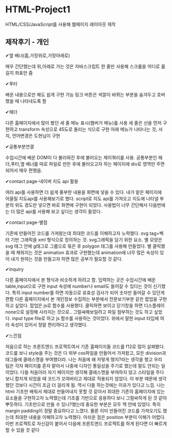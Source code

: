 # HTML-Project1
HTML/CSS/JavaScript를 사용해 웹페이지 레이아웃 제작 


## 제작후기 - 개인

✔옆 배너(홈,가장위로,가장아래로)

매우 간단했는데 위,아래로 가는 것은 자바스크립트 한 줄만 사용해 스크롤을 어디로 옮길지 좌표만 줌

✔푸터

배운 내용으로만 해도 쉽게 구현 가능
링크 버튼은 색깔이 바뀌는 부분을 숨겨두고 호버했을 때 나타내도록 함

✔헤더

다른 홈페이지에서 많이 봤던 세 줄 메뉴 표시(햄버거 메뉴)를 사용
세 줄은 선을 먼저 구현하고 transform 속성으로 45도로 돌리는 식으로 구현
아래 메뉴가 나타나는 것, 서치, 언어변경은 도현님이 구현

✔공통부분연결

수업시간에 배운 DOM이 다 불러와진 후에 불러오는 제이쿼리를 사용.
공통부분인 헤더,푸터,옆 배너를 따로 파일로 만든 후에 
불러오고자 하는 페이지에 div로 영역만 주면 되어서 매우 편했음.

✔contact page-네이버 지도 api 활용

여러 api를 사용하면 더 쉽게 풍부한 내용을 화면에 넣을 수 있다. 
내가 맡은 페이지에 어울릴 지도api를 사용해보기로 했다.
script로 지도 api를 가져오고
지도에 나타낼 부분의 위도 경도만 넣으면 바로 화면에 구현이 되었다.
사용법이 너무 간단해서 다음번에는 더 많은 api를 사용해 보고 싶다는 생각이 들었다.

✔contact page-별점

기존에 만들어진 코드를 가져왔는데 최대한 코드를 이해하고자 노력했다.
svg tag=벡터 기반 그래픽을 xml 형식으로 정의하는 것. svg그래픽을 담기 위한 요소.
별 모양은 svg 태그 안에 g태그로 그룹으로 묶은 후 polygon 태그를 사용해 만들었다.
별 클릭했을 때 채워지는 것은 animation 효과로 구현했는데 
animation에 너무 많은 속성이 있어 내가 원하는 것을 만들고자 하면 많은 공부가 필요할 것 같다.

✔inquiry

다른 홈페이지에서 본 형식과 비슷하게 하려고 함.
입력하는 곳은 수업시간에 배운 table,input으로 구현
input 속성에 number나 email도 들어갈 수 있다는 것이 신기했다.
특히 input number를 하면 자동으로 유효성 검사가 되어 숫자만 들어갈 수 있던게 편함
다른 홈페이지에서 본 개인정보 수집하는 부분에서 전문보기부분 같은 팝업을 구현하고 싶었다.
팝업은 js로 함수를 사용했다.
클릭하면 보이고 닫기창을 하면 디스플레이 none으로 설정해 사라지는 것으로..
그럴싸해보일려고 파일 첨부하는 것도 하고 싶었다.
input type file로 하고 js 함수를 사용하는 것이었다. 
위에서 말한 input 타입에 여러 속성이 있어서 정말 편리하다고 생각했다.


✔느낀점

처음으로 하는 프론트엔드 프로젝트여서 기존 홈페이지들 코드를 f12로 많이 살펴봤다.
코드를 보니 style을 주는 것은 다 외부 css파일을 만들어서 가져왔고,
모든 division과 태그들에 클래스명을 부여했더라.
나는 처음에 왜 저렇게 했지?라는 생각을 했고
우리 팀은 각자 페이지를 혼자 맡아서 나중에 디자인 통일성을 주기로 했는데 말도 안되는 일이었다.
다들 처음이라 자기 페이지만 생각해 클래스명을 부여하지 않고 스타일을 주다보니
합치게 되었을 때 코드가 꼬여버리고 제대로 적용되지 않았다.
이 부분 때문에 생각했던 것보다 시간이 조금 더 걸리게 됨.
역시 다들 하는것에는 이유가 있다고 느낌.
나는 html 기초만 배워서 제대로 만들어내지 못할 것 같아서
최대한 기존의 홈페이지에 있는 요소들을 구현하고자 노력했는데
기초를 기반으로 응용하다 보니 그럴싸하게 된 것 같아 뿌듯하다.
기초만으로 만들 수 있나?했는데 중요한 부분은 모두 책 안에 있었다.
특히 margin padding이 정말 중요하다고 느꼈다. 
물론 이미 만들어진 코드를 가져오기도 했는데 최대한 내용을 이해하고자 노력했다.
아쉬운 점은 position 부분이 이해가 어렵다. 
이번 프로젝트로 자신감이 붙어서
다음에 프론트엔드 프로젝트를 하게 된다면 더 빠르게 할 수 있을 것 같다

